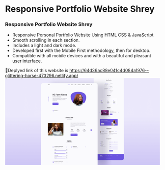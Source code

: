 # Responsive Portfolio Website Shrey

### Responsive Portfolio Website Shrey

- Responsive Personal Portfolio Website Using HTML CSS & JavaScript
- Smooth scrolling in each section.
- Includes a light and dark mode.
- Developed first with the Mobile First methodology, then for desktop.
- Compatible with all mobile devices and with a beautiful and pleasant user interface.

💙Deplyed link of this website is https://64d36ac88e041c4d084a1976--glittering-horse-473296.netlify.app/
![preview img](/preview.png)
